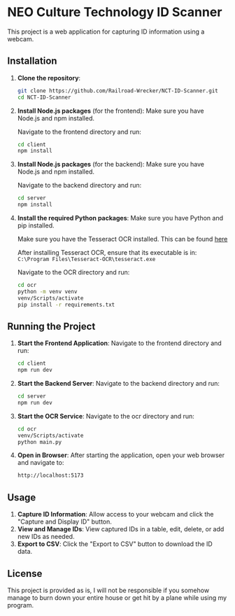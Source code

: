 # NEO Culture Technology ID Scanner

This project is a web application for capturing ID information using a webcam.

## Installation

1. **Clone the repository**:

   ```bash
   git clone https://github.com/Railroad-Wrecker/NCT-ID-Scanner.git
   cd NCT-ID-Scanner
   ```

2. **Install Node.js packages** (for the frontend):
   Make sure you have Node.js and npm installed.

   Navigate to the frontend directory and run:

   ```bash
   cd client
   npm install
   ```

3. **Install Node.js packages** (for the backend):
   Make sure you have Node.js and npm installed.

   Navigate to the backend directory and run:

   ```bash
   cd server
   npm install
   ```

4. **Install the required Python packages**:
   Make sure you have Python and pip installed.

   Make sure you have the Tesseract OCR installed. This can be found [here](https://github.com/UB-Mannheim/tesseract/wiki)

   After installing Tesseract OCR, ensure that its executable is in: `C:\Program Files\Tesseract-OCR\tesseract.exe`

   Navigate to the OCR directory and run:

   ```bash
   cd ocr
   python -m venv venv
   venv/Scripts/activate
   pip install -r requirements.txt
   ```

## Running the Project

1. **Start the Frontend Application**:
   Navigate to the frontend directory and run:

   ```bash
   cd client
   npm run dev
   ```

2. **Start the Backend Server**:
   Navigate to the backend directory and run:

   ```bash
   cd server
   npm run dev
   ```

3. **Start the OCR Service**:
   Navigate to the ocr directory and run:

   ```bash
   cd ocr
   venv/Scripts/activate
   python main.py
   ```

4. **Open in Browser**:
   After starting the application, open your web browser and navigate to:

   ```bash
   http://localhost:5173
   ```

## Usage

1. **Capture ID Information**: Allow access to your webcam and click the "Capture and Display ID" button.
2. **View and Manage IDs**: View captured IDs in a table, edit, delete, or add new IDs as needed.
3. **Export to CSV**: Click the "Export to CSV" button to download the ID data.

## License

This project is provided as is, I will not be responsible if you somehow manage to burn down your entire house or get hit by a plane while using my program.
